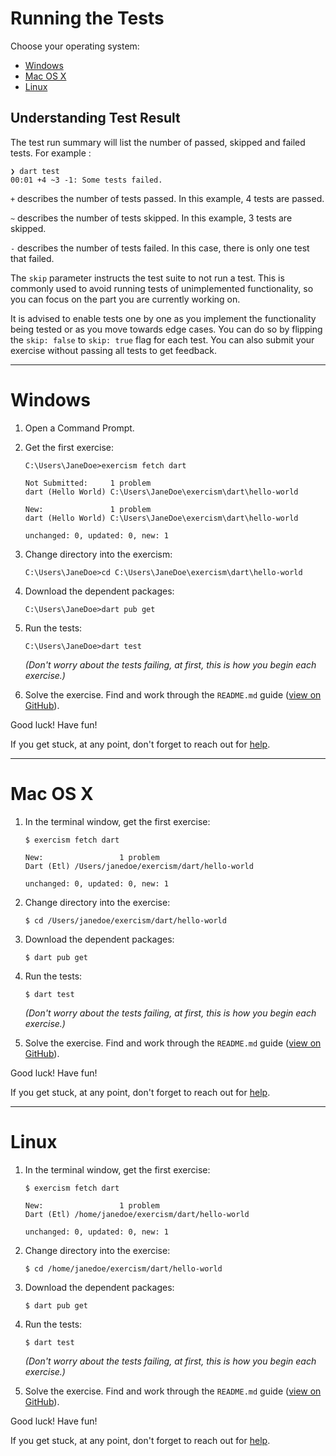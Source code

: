 # Running the Tests

Choose your operating system:

* [Windows](#windows)
* [Mac OS X](#mac-os-x)
* [Linux](#linux)

## Understanding Test Result

The test run summary will list the number of passed, skipped and failed tests.
For example :

```
❯ dart test
00:01 +4 ~3 -1: Some tests failed.
```

`+` describes the number of tests passed. In this example, 4 tests are passed.

`~` describes the number of tests skipped. In this example, 3 tests are skipped.

`-` describes the number of tests failed. In this case, there is only one test that failed.

The `skip` parameter instructs the test suite to not run a test. 
This is commonly used to avoid running tests of unimplemented functionality, so you can focus on the part you are currently working on.

It is advised to enable tests one by one as you implement the functionality being tested or as you move towards edge cases. 
You can do so by flipping the `skip: false` to `skip: true` flag for each test. 
You can also submit your exercise without passing all tests to get feedback.

----

# Windows

1. Open a Command Prompt.

1. Get the first exercise:

     ```batchfile
     C:\Users\JaneDoe>exercism fetch dart

     Not Submitted:     1 problem
     dart (Hello World) C:\Users\JaneDoe\exercism\dart\hello-world

     New:               1 problem
     dart (Hello World) C:\Users\JaneDoe\exercism\dart\hello-world

     unchanged: 0, updated: 0, new: 1
     ```

1. Change directory into the exercism:

     ```batchfile
     C:\Users\JaneDoe>cd C:\Users\JaneDoe\exercism\dart\hello-world
     ```

1. Download the dependent packages:

     ```batchfile
     C:\Users\JaneDoe>dart pub get
     ```

1. Run the tests:

     ```batchfile
     C:\Users\JaneDoe>dart test
     ```
   *(Don't worry about the tests failing, at first, this is how you begin each exercise.)*

1. Solve the exercise.  Find and work through the `README.md` guide ([view on GitHub](https://github.com/exercism/dart/blob/master/exercises/hello-world/README.md)).


Good luck!  Have fun!

If you get stuck, at any point, don't forget to reach out for [help](https://exercism.org/tracks/dart).

----

# Mac OS X

1. In the terminal window, get the first exercise:

     ```shell
     $ exercism fetch dart

     New:                 1 problem
     Dart (Etl) /Users/janedoe/exercism/dart/hello-world

     unchanged: 0, updated: 0, new: 1
     ```

1. Change directory into the exercise:

     ```shell
     $ cd /Users/janedoe/exercism/dart/hello-world
     ```

1. Download the dependent packages:

     ```shell
     $ dart pub get
     ```

1. Run the tests:

     ```shell
     $ dart test
     ```
   *(Don't worry about the tests failing, at first, this is how you begin each exercise.)*

1. Solve the exercise.  Find and work through the `README.md` guide ([view on GitHub](https://github.com/exercism/dart/blob/master/exercises/hello-world/README.md)).

Good luck!  Have fun!

If you get stuck, at any point, don't forget to reach out for [help](https://exercism.org/tracks/dart).

----

# Linux

1. In the terminal window, get the first exercise:

     ```shell
     $ exercism fetch dart

     New:                 1 problem
     Dart (Etl) /home/janedoe/exercism/dart/hello-world

     unchanged: 0, updated: 0, new: 1
     ```

1. Change directory into the exercise:

     ```shell
     $ cd /home/janedoe/exercism/dart/hello-world
     ```

1. Download the dependent packages:

     ```shell
     $ dart pub get
     ```

1. Run the tests:

     ```shell
     $ dart test
     ```
   *(Don't worry about the tests failing, at first, this is how you begin each exercise.)*

1. Solve the exercise.  Find and work through the `README.md` guide ([view on GitHub](https://github.com/exercism/dart/blob/master/exercises/hello-world/README.md)).

Good luck!  Have fun!

If you get stuck, at any point, don't forget to reach out for [help](https://exercism.org/docs/tracks/dart).
